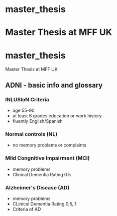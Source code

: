 # master_thesis
Master Thesis at MFF UK
=======
# master_thesis
Master Thesis at MFF UK

## ADNI - basic info and glossary
### INLUSIoN Criteria 
- age 55-90
- at least 6 grades education or work history
- fluently English/Spanish

### Normal controls (NL)
- no memory problems or complaints
### Mild Congnitive Impairment (MCI) 
- memory problems
- Clinical Dementia Rating 0.5
### Alzheimer's Disease (AD) 
- memory problems
- CLinical Dementia Rating 0,5, 1
- Criteria of AD
